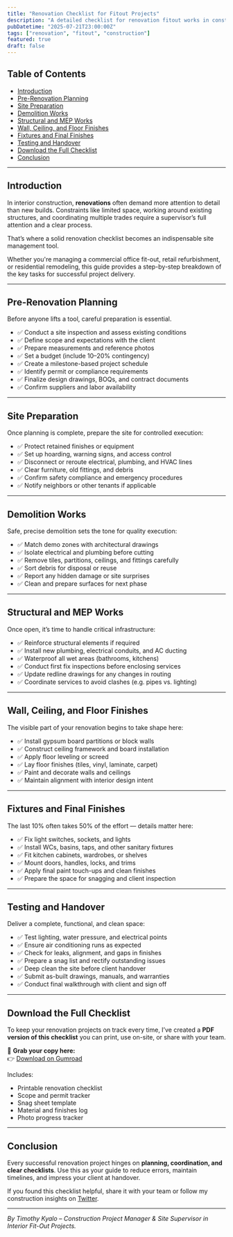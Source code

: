```yaml
---
title: "Renovation Checklist for Fitout Projects"
description: "A detailed checklist for renovation fitout works in construction projects."
pubDatetime: "2025-07-21T23:00:00Z"
tags: ["renovation", "fitout", "construction"]
featured: true
draft: false
---
```



## Table of Contents  
- [Introduction](#introduction)  
- [Pre-Renovation Planning](#pre-renovation-planning)  
- [Site Preparation](#site-preparation)  
- [Demolition Works](#demolition-works)  
- [Structural and MEP Works](#structural-and-mep-works)  
- [Wall, Ceiling, and Floor Finishes](#wall-ceiling-and-floor-finishes)  
- [Fixtures and Final Finishes](#fixtures-and-final-finishes)  
- [Testing and Handover](#testing-and-handover)  
- [Download the Full Checklist](#download-the-full-checklist)  
- [Conclusion](#conclusion)  

---

## Introduction

In interior construction, **renovations** often demand more attention to detail than new builds. Constraints like limited space, working around existing structures, and coordinating multiple trades require a supervisor’s full attention and a clear process.

That’s where a solid renovation checklist becomes an indispensable site management tool.

Whether you're managing a commercial office fit-out, retail refurbishment, or residential remodeling, this guide provides a step-by-step breakdown of the key tasks for successful project delivery.

---

## Pre-Renovation Planning

Before anyone lifts a tool, careful preparation is essential.

- ✅ Conduct a site inspection and assess existing conditions  
- ✅ Define scope and expectations with the client  
- ✅ Prepare measurements and reference photos  
- ✅ Set a budget (include 10–20% contingency)  
- ✅ Create a milestone-based project schedule  
- ✅ Identify permit or compliance requirements  
- ✅ Finalize design drawings, BOQs, and contract documents  
- ✅ Confirm suppliers and labor availability

---

## Site Preparation

Once planning is complete, prepare the site for controlled execution:

- ✅ Protect retained finishes or equipment  
- ✅ Set up hoarding, warning signs, and access control  
- ✅ Disconnect or reroute electrical, plumbing, and HVAC lines  
- ✅ Clear furniture, old fittings, and debris  
- ✅ Confirm safety compliance and emergency procedures  
- ✅ Notify neighbors or other tenants if applicable

---

## Demolition Works

Safe, precise demolition sets the tone for quality execution:

- ✅ Match demo zones with architectural drawings  
- ✅ Isolate electrical and plumbing before cutting  
- ✅ Remove tiles, partitions, ceilings, and fittings carefully  
- ✅ Sort debris for disposal or reuse  
- ✅ Report any hidden damage or site surprises  
- ✅ Clean and prepare surfaces for next phase

---

## Structural and MEP Works

Once open, it’s time to handle critical infrastructure:

- ✅ Reinforce structural elements if required  
- ✅ Install new plumbing, electrical conduits, and AC ducting  
- ✅ Waterproof all wet areas (bathrooms, kitchens)  
- ✅ Conduct first fix inspections before enclosing services  
- ✅ Update redline drawings for any changes in routing  
- ✅ Coordinate services to avoid clashes (e.g. pipes vs. lighting)

---

## Wall, Ceiling, and Floor Finishes

The visible part of your renovation begins to take shape here:

- ✅ Install gypsum board partitions or block walls  
- ✅ Construct ceiling framework and board installation  
- ✅ Apply floor leveling or screed  
- ✅ Lay floor finishes (tiles, vinyl, laminate, carpet)  
- ✅ Paint and decorate walls and ceilings  
- ✅ Maintain alignment with interior design intent

---

## Fixtures and Final Finishes

The last 10% often takes 50% of the effort — details matter here:

- ✅ Fix light switches, sockets, and lights  
- ✅ Install WCs, basins, taps, and other sanitary fixtures  
- ✅ Fit kitchen cabinets, wardrobes, or shelves  
- ✅ Mount doors, handles, locks, and trims  
- ✅ Apply final paint touch-ups and clean finishes  
- ✅ Prepare the space for snagging and client inspection

---

## Testing and Handover

Deliver a complete, functional, and clean space:

- ✅ Test lighting, water pressure, and electrical points  
- ✅ Ensure air conditioning runs as expected  
- ✅ Check for leaks, alignment, and gaps in finishes  
- ✅ Prepare a snag list and rectify outstanding issues  
- ✅ Deep clean the site before client handover  
- ✅ Submit as-built drawings, manuals, and warranties  
- ✅ Conduct final walkthrough with client and sign off

---

## Download the Full Checklist

To keep your renovation projects on track every time, I’ve created a **PDF version of this checklist** you can print, use on-site, or share with your team.

📝 **Grab your copy here:**  
👉 [Download on Gumroad](https://timokyaloprojects.gumroad.com/l/yvpvld)

Includes:
- Printable renovation checklist  
- Scope and permit tracker  
- Snag sheet template  
- Material and finishes log  
- Photo progress tracker

---

## Conclusion

Every successful renovation project hinges on **planning, coordination, and clear checklists**. Use this as your guide to reduce errors, maintain timelines, and impress your client at handover.

If you found this checklist helpful, share it with your team or follow my construction insights on [Twitter](https://x.com/ProjMgrTim).

---

*By Timothy Kyalo – Construction Project Manager & Site Supervisor in Interior Fit-Out Projects.*

